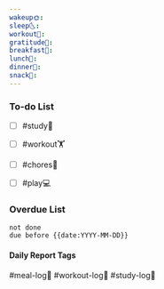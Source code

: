 ```yaml
---
wakeup🌞: 
sleep🌜: 
workout💪: 
gratitude🙏: 
breakfast🍳: 
lunch🍚: 
dinner🥗: 
snack🍬:
---
```


### To-do List
- [ ] #study📓
- [ ] #workout🏋️
- [ ] #chores🧺 
- [ ] #play💻


### Overdue List
```tasks
not done
due before {{date:YYYY-MM-DD}}
```


#### Daily Report Tags
#meal-log📝 #workout-log💪 #study-log📓 


